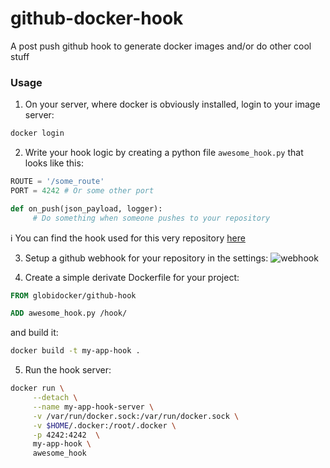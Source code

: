 # github-docker-hook
A post push github hook to generate docker images and/or do other cool stuff

### Usage
1. On your server, where docker is obviously installed, login to your image server:
 ```sh
 docker login
 ```

2. Write your hook logic by creating a python file `awesome_hook.py` that looks like this:
 ```python
 ROUTE = '/some_route'
 PORT = 4242 # Or some other port

 def on_push(json_payload, logger):
      # Do something when someone pushes to your repository
 ```
 :information_source: You can find the hook used for this very repository [here](example/my_hook.py)

3. Setup a github webhook for your repository in the settings:
 ![webhook](https://cloud.githubusercontent.com/assets/2079561/10090442/bc5479ba-632f-11e5-82f1-ff7baa6a8286.png)

4. Create a simple derivate Dockerfile for your project:
 ```dockerfile
 FROM globidocker/github-hook
 
 ADD awesome_hook.py /hook/
 ```
 and build it:
 ```sh
 docker build -t my-app-hook .
 ```

5. Run the hook server:
 ```sh
 docker run \
      --detach \
      --name my-app-hook-server \
      -v /var/run/docker.sock:/var/run/docker.sock \
      -v $HOME/.docker:/root/.docker \
      -p 4242:4242  \
      my-app-hook \
      awesome_hook
 ```
